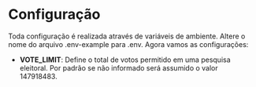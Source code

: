 # __Configuração__
Toda configuração é realizada através de variáveis de ambiente. Altere o nome do arquivo .env-example para .env. Agora vamos as configurações:

 - __VOTE_LIMIT__: Define o total de votos permitido em uma pesquisa eleitoral. Por padrão se não informado será assumido o valor 147918483.